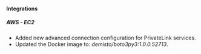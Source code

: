 
#### Integrations

##### AWS - EC2

- Added new advanced connection configuration for PrivateLink services.
- Updated the Docker image to: *demisto/boto3py3:1.0.0.52713*.
